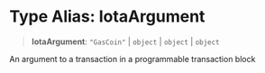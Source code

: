 # Type Alias: IotaArgument

> **IotaArgument**: `"GasCoin"` \| `object` \| `object` \| `object`

An argument to a transaction in a programmable transaction block
